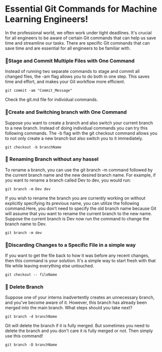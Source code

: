 #  Essential Git Commands for Machine Learning Engineers!

In the professional world, we often work under tight deadlines. It's crucial for all engineers to be aware of certain Git commands that can help us save time and streamline our tasks.
There are specific Git commands that can save time and are essential for all engineers to be familiar with.

### 	🚀Stage and Commit Multiple Files with One Command
Instead of running two separate commands to stage and commit all changed files, the -am flag allows you to do both in one step.
This saves time and effort, and makes your Git workflow more efficient.
```
git commit -am "Commit_Message"

```
Check the git.md file for individual commands.


### 	🚀Create and Switching branch with One Command
Suppose you want to create a branch and also switch your current branch to a new branch. Instead of doing individual commands 
you can try  this following commands.
The -b flag with the git checkout command allows you to not only create a new branch but also switch you to it immediately.

```
git checkout -b branchName
```
### 	🚀 Renaming Branch without any hassel
To rename a branch, you can use the git branch -m command followed by the current branch name and the new desired branch name. For example, if you want to rename a branch called Dev to dev, you would run:
```
git branch -m Dev dev

```


If you wish to rename the branch you are currently working on without explicitly specifying its previous name, you can utilize the following command.Here, you don’t need to specify the old branch name because Git will assume that you want to rename the current branch to the new name. Suppose the current branch is Dev now run the command to change the branch name to Dev.
```
git branch -m dev
```

### 	🚀Discarding Changes to a Specific File in a simple way
If you want to get the file back to how it was before any recent changes, then this command is your solution. It's a simple way to start fresh with that file while leaving everything else untouched.
```
git checkout -- fileName
```

### 	🚀 Delete Branch
Suppose one of your interns inadvertently creates an unnecessary branch, and you've become aware of it. However, this branch has already been merged into the main branch. What steps should you take next?
```
git branch -d branchName
```
Git will delete the branch if it is fully merged.
But sometimes you need to delete the branch and you don't care it is fully merged or not. Then simply use this command!
```
git branch -D branchName
```



